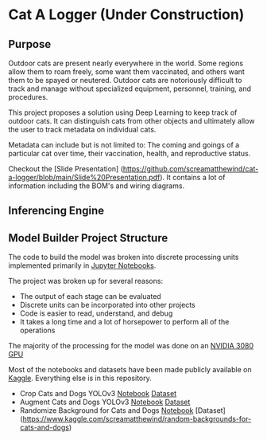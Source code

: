 

# Cat A Logger (Under Construction)
## Purpose
Outdoor cats are present nearly everywhere in the world. Some regions allow them to roam freely, some want them vaccinated, and others want them to be spayed or neutered. Outdoor cats are notoriously difficult to track and manage without specialized equipment, personnel, training, and procedures.

This project proposes a solution using Deep Learning to keep track of outdoor cats. It can distinguish cats from other objects and ultimately allow the user to track metadata on individual cats.

Metadata can include but is not limited to: The coming and goings of a particular cat over time, their vaccination, health, and reproductive status.

Checkout the [Slide Presentation] (https://github.com/screamatthewind/cat-a-logger/blob/main/Slide%20Presentation.pdf).  It contains a lot of information including the BOM's and wiring diagrams.

## Inferencing Engine

## Model Builder Project Structure
The code to build the model was broken into discrete processing units implemented primarily in [Jupyter Notebooks](https://jupyter.org/).  

The project was broken up for several reasons:

 - The output of each stage can be evaluated
 - Discrete units can be incorporated into other projects
 - Code is easier to read, understand, and debug
 - It takes a long time and a lot of horsepower to perform all of the operations
 
The majority of the processing for the model was done on an [NVIDIA 3080 GPU](https://www.nvidia.com/)

Most of the notebooks and datasets have been made publicly available on [Kaggle](https://www.kaggle.com).  Everything else is in this repository.

- Crop Cats and Dogs YOLOv3 [Notebook](https://www.kaggle.com/screamatthewind/crop-cats-and-dogs-yolov3) [Dataset](https://www.kaggle.com/screamatthewind/cropped-cats-and-dogs)  
- Augment Cats and Dogs YOLOv3 [Notebook](https://www.kaggle.com/screamatthewind/augment-cats-and-dogs) [Dataset](https://www.kaggle.com/screamatthewind/augmented-cats-and-dogs)  
- Randomize Background for Cats and Dogs [Notebook](https://www.kaggle.com/screamatthewind/randomize-backgrounds-for-cats-and-dogs) [Dataset] (https://www.kaggle.com/screamatthewind/random-backgrounds-for-cats-and-dogs)  
